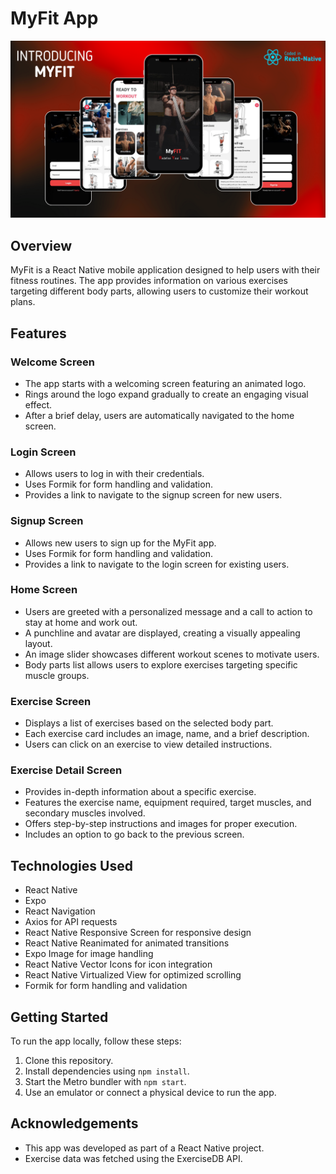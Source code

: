 # MyFit App

![MyFit App](https://github.com/Shivuu2803/myFit-App/blob/main/assets/images/myFit%20cover.png)

## Overview

MyFit is a React Native mobile application designed to help users with their fitness routines. The app provides information on various exercises targeting different body parts, allowing users to customize their workout plans.

## Features

### Welcome Screen

- The app starts with a welcoming screen featuring an animated logo.
- Rings around the logo expand gradually to create an engaging visual effect.
- After a brief delay, users are automatically navigated to the home screen.

### Login Screen

- Allows users to log in with their credentials.
- Uses Formik for form handling and validation.
- Provides a link to navigate to the signup screen for new users.

### Signup Screen

- Allows new users to sign up for the MyFit app.
- Uses Formik for form handling and validation.
- Provides a link to navigate to the login screen for existing users.

### Home Screen

- Users are greeted with a personalized message and a call to action to stay at home and work out.
- A punchline and avatar are displayed, creating a visually appealing layout.
- An image slider showcases different workout scenes to motivate users.
- Body parts list allows users to explore exercises targeting specific muscle groups.

### Exercise Screen

- Displays a list of exercises based on the selected body part.
- Each exercise card includes an image, name, and a brief description.
- Users can click on an exercise to view detailed instructions.

### Exercise Detail Screen

- Provides in-depth information about a specific exercise.
- Features the exercise name, equipment required, target muscles, and secondary muscles involved.
- Offers step-by-step instructions and images for proper execution.
- Includes an option to go back to the previous screen.


## Technologies Used

- React Native
- Expo
- React Navigation
- Axios for API requests
- React Native Responsive Screen for responsive design
- React Native Reanimated for animated transitions
- Expo Image for image handling
- React Native Vector Icons for icon integration
- React Native Virtualized View for optimized scrolling
- Formik for form handling and validation

## Getting Started

To run the app locally, follow these steps:

1. Clone this repository.
2. Install dependencies using `npm install`.
3. Start the Metro bundler with `npm start`.
4. Use an emulator or connect a physical device to run the app.

## Acknowledgements

- This app was developed as part of a React Native project.
- Exercise data was fetched using the ExerciseDB API.

